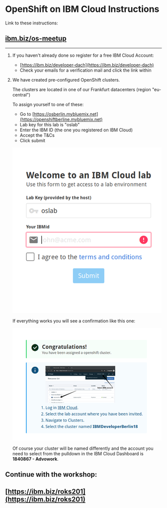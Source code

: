 # OpenShift on IBM Cloud Instructions

Link to these instructions: 

## [ibm.biz/os-meetup](http://ibm.biz/os-meetup)

---

1. If you haven't already done so register for a free IBM Cloud Account:

    * [https://ibm.biz/developer-dach](https://ibm.biz/developer-dach)
    * Check your emails for a verification mail and click the link within

2. We have created pre-configured OpenShift clusters. 

    The clusters are located in one of our Frankfurt datacenters (region "eu-central")

    To assign yourself to one of these:

    * Go to [https://osberlin.mybluemix.net](https://openshiftberline.mybluemix.net)
    * Lab key for this lab is "oslab"
    * Enter the IBM ID (the one you registered on IBM Cloud)  
    * Accept the T&Cs
    * Click submit

    ![granttool1](images/granttool1.png)

    If everything works you will see a confirmation like this one:

    ![granttool2](images/granttool2.png)

    Of course your cluster will be named differently and the account you need to select from the pulldown in the IBM Cloud Dashboard is **1840867 - Advowork**.

## Continue with the workshop: 
## [https://ibm.biz/roks201](https://ibm.biz/roks201)

    


